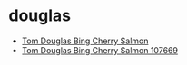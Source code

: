 # douglas

 * [Tom Douglas Bing Cherry Salmon](../../index/t/tom-douglas-bing-cherry-salmon-107669.json)
 * [Tom Douglas Bing Cherry Salmon 107669](../../index/t/tom-douglas-bing-cherry-salmon-107669.json)
